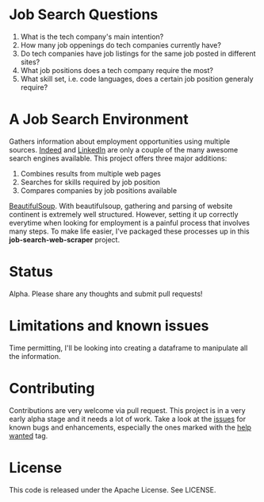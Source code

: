 # Job Search Questions

1. What is the tech company's main intention?
2. How many job oppenings do tech companies currently have?
3. Do tech companies have job listings for the same job posted in different sites?
4. What job positions does a tech company require the most?
5. What skill set, i.e. code languages, does a certain job position generaly require?

# A Job Search Environment

Gathers information about employment opportunities using multiple sources. [Indeed](https://www.indeed.com/) and [LinkedIn](http://www.linkedin.com/) are only a couple of the many awesome search engines available. This project offers three major additions:

1. Combines results from multiple web pages
2. Searches for skills required by job position
3. Compares companies by job positions available

[BeautifulSoup](http://en.wikipedia.org/wiki/BeautifulSoup). With beautifulsoup, 
gathering and parsing of website continent is extremely well structured. 
However, setting it up correctly everytime when looking for employment is a 
painful process that involves many steps. To make life easier, I've packaged
these processes up in this **job-search-web-scraper** project.

# Status

Alpha. Please share any thoughts and submit pull requests!

# Limitations and known issues

Time permitting, I'll be looking into creating a dataframe to manipulate all the information. 

# Contributing

Contributions are very welcome via pull request. This project is in a very early
alpha stage and it needs a lot of work. Take a look at the 
[issues](https://github.com/oscarevolves/jobsearch-webscraper/issues) for known bugs and
enhancements, especially the ones marked with the 
[help wanted](https://github.com/oscarevolves/jobsearch-webscraper/labels/help%20wanted)
tag. 

# License

This code is released under the Apache License. See LICENSE.
